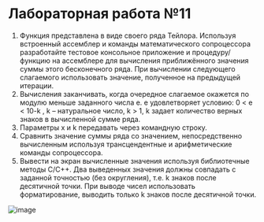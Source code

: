 # Лабораторная работа №11

1) Функция представлена в виде своего ряда Тейлора. Используя встроенный ассемблер и
команды математического сопроцессора разработайте тестовое консольное приложение и
процедуру/функцию на ассемблере для вычисления приближённого значения суммы этого
бесконечного ряда. При вычислении следующего слагаемого использовать значение,
полученное на предыдущей итерации.
2) Вычисления заканчивать, когда очередное слагаемое окажется по модулю меньше заданного
числа e. e удовлетворяет условию: 0 < e < 10-k
, k – натуральное число, k > 1, k задает
количество верных знаков в вычисленной сумме ряда.
3) Параметры x и k передавать через командную строку.
4) Сравнить значение суммы ряда со значением, непосредственно вычисленным используя
трансцендентные и арифметические команды сопроцессора.
5) Вывести на экран вычисленные значения используя библиотечные методы С/С++. Два
выведенных значения должны совпадать с заданной точностью (без округления), т.е. k знаков
после десятичной точки. При выводе чисел использовать форматирование, выводить только k
знаков после десятичной точки.

![image](https://user-images.githubusercontent.com/74289746/148575399-742af613-e83c-456c-94fd-fb6d1b90ea29.png)
